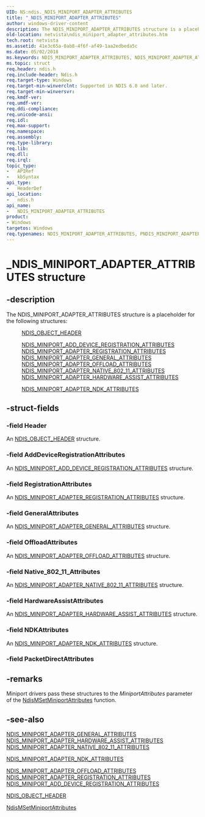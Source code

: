 ```yaml
---
UID: NS:ndis._NDIS_MINIPORT_ADAPTER_ATTRIBUTES
title: "_NDIS_MINIPORT_ADAPTER_ATTRIBUTES"
author: windows-driver-content
description: The NDIS_MINIPORT_ADAPTER_ATTRIBUTES structure is a placeholder for the following structures:\_NDIS_OBJECT_HEADER NDIS_MINIPORT_ADD_DEVICE_REGISTRATION_ATTRIBUTES NDIS_MINIPORT_ADAPTER_REGISTRATION_ATTRIBUTES NDIS_MINIPORT_ADAPTER_GENERAL_ATTRIBUTES NDIS_MINIPORT_ADAPTER_OFFLOAD_ATTRIBUTES NDIS_MINIPORT_ADAPTER_NATIVE_802_11_ATTRIBUTES NDIS_MINIPORT_ADAPTER_HARDWARE_ASSIST_ATTRIBUTESNDIS_MINIPORT_ADAPTER_NDK_ATTRIBUTES
old-location: netvista\ndis_miniport_adapter_attributes.htm
tech.root: netvista
ms.assetid: 41e3c65a-0ab8-4f6f-af49-1aa2edbeda5c
ms.date: 05/02/2018
ms.keywords: NDIS_MINIPORT_ADAPTER_ATTRIBUTES, NDIS_MINIPORT_ADAPTER_ATTRIBUTES union [Network Drivers Starting with Windows Vista], PNDIS_MINIPORT_ADAPTER_ATTRIBUTES, PNDIS_MINIPORT_ADAPTER_ATTRIBUTES union pointer [Network Drivers Starting with Windows Vista], _NDIS_MINIPORT_ADAPTER_ATTRIBUTES, miniport_structures_ref_dc9acf58-fbc9-4b4c-8c99-33ab7a3bc653.xml, ndis/NDIS_MINIPORT_ADAPTER_ATTRIBUTES, ndis/PNDIS_MINIPORT_ADAPTER_ATTRIBUTES, netvista.ndis_miniport_adapter_attributes
ms.topic: struct
req.header: ndis.h
req.include-header: Ndis.h
req.target-type: Windows
req.target-min-winverclnt: Supported in NDIS 6.0 and later.
req.target-min-winversvr: 
req.kmdf-ver: 
req.umdf-ver: 
req.ddi-compliance: 
req.unicode-ansi: 
req.idl: 
req.max-support: 
req.namespace: 
req.assembly: 
req.type-library: 
req.lib: 
req.dll: 
req.irql: 
topic_type:
-	APIRef
-	kbSyntax
api_type:
-	HeaderDef
api_location:
-	ndis.h
api_name:
-	NDIS_MINIPORT_ADAPTER_ATTRIBUTES
product:
- Windows
targetos: Windows
req.typenames: NDIS_MINIPORT_ADAPTER_ATTRIBUTES, PNDIS_MINIPORT_ADAPTER_ATTRIBUTES
---
```


# _NDIS_MINIPORT_ADAPTER_ATTRIBUTES structure


## -description


The NDIS_MINIPORT_ADAPTER_ATTRIBUTES structure is a placeholder for the following structures:
  
<dl>
<dd>

<a href="https://msdn.microsoft.com/library/windows/hardware/ff566588">NDIS_OBJECT_HEADER</a>


</dd>
<dd>

<a href="https://msdn.microsoft.com/7e8b5dbf-2d56-4278-8953-8e21ba1cee06">
     NDIS_MINIPORT_ADD_DEVICE_REGISTRATION_ATTRIBUTES</a>


</dd>
<dd>

<a href="https://msdn.microsoft.com/8f0d539a-50c5-4ecd-b62d-6b32fe7cfaba">
     NDIS_MINIPORT_ADAPTER_REGISTRATION_ATTRIBUTES</a>


</dd>
<dd>

<a href="https://msdn.microsoft.com/5423d073-02a5-468b-b91e-713ac67a5253">
     NDIS_MINIPORT_ADAPTER_GENERAL_ATTRIBUTES</a>


</dd>
<dd>

<a href="https://msdn.microsoft.com/9ce875fc-ed3f-43e9-bfbc-081f02cb1999">
     NDIS_MINIPORT_ADAPTER_OFFLOAD_ATTRIBUTES</a>


</dd>
<dd>

<a href="https://msdn.microsoft.com/f841c7f9-9ad3-4b53-b2d9-0d66d6e64b8b">
     NDIS_MINIPORT_ADAPTER_NATIVE_802_11_ATTRIBUTES</a>


</dd>
<dd>

<a href="https://msdn.microsoft.com/b0662a2c-feb6-4d66-89c9-586c2859b78b">
     NDIS_MINIPORT_ADAPTER_HARDWARE_ASSIST_ATTRIBUTES</a>


</dd>
<dd>

<a href="https://msdn.microsoft.com/library/windows/hardware/hh451558">NDIS_MINIPORT_ADAPTER_NDK_ATTRIBUTES</a>


</dd>
</dl>

## -struct-fields




### -field Header

An <a href="https://msdn.microsoft.com/library/windows/hardware/ff566588">NDIS_OBJECT_HEADER</a> structure.


### -field AddDeviceRegistrationAttributes

An 
     <a href="https://msdn.microsoft.com/7e8b5dbf-2d56-4278-8953-8e21ba1cee06">
     NDIS_MINIPORT_ADD_DEVICE_REGISTRATION_ATTRIBUTES</a> structure.


### -field RegistrationAttributes

An 
     <a href="https://msdn.microsoft.com/8f0d539a-50c5-4ecd-b62d-6b32fe7cfaba">
     NDIS_MINIPORT_ADAPTER_REGISTRATION_ATTRIBUTES</a> structure.


### -field GeneralAttributes

An 
     <a href="https://msdn.microsoft.com/5423d073-02a5-468b-b91e-713ac67a5253">
     NDIS_MINIPORT_ADAPTER_GENERAL_ATTRIBUTES</a> structure.


### -field OffloadAttributes

An 
     <a href="https://msdn.microsoft.com/9ce875fc-ed3f-43e9-bfbc-081f02cb1999">
     NDIS_MINIPORT_ADAPTER_OFFLOAD_ATTRIBUTES</a> structure.


### -field Native_802_11_Attributes

An 
     <a href="https://msdn.microsoft.com/f841c7f9-9ad3-4b53-b2d9-0d66d6e64b8b">
     NDIS_MINIPORT_ADAPTER_NATIVE_802_11_ATTRIBUTES</a> structure.


### -field HardwareAssistAttributes

An 
      <a href="https://msdn.microsoft.com/b0662a2c-feb6-4d66-89c9-586c2859b78b">
      NDIS_MINIPORT_ADAPTER_HARDWARE_ASSIST_ATTRIBUTES</a> structure.


### -field NDKAttributes

An <a href="https://msdn.microsoft.com/library/windows/hardware/hh451558">NDIS_MINIPORT_ADAPTER_NDK_ATTRIBUTES</a> structure.


### -field PacketDirectAttributes

 




## -remarks



Miniport drivers pass these structures to the 
    <i>MiniportAttributes</i> parameter of the 
    <a href="https://msdn.microsoft.com/861626af-23ea-40dc-a91a-7da42d4b0a1c">
    NdisMSetMiniportAttributes</a> function.




## -see-also




<a href="https://msdn.microsoft.com/5423d073-02a5-468b-b91e-713ac67a5253">
   NDIS_MINIPORT_ADAPTER_GENERAL_ATTRIBUTES</a>



<a href="https://msdn.microsoft.com/b0662a2c-feb6-4d66-89c9-586c2859b78b">
   NDIS_MINIPORT_ADAPTER_HARDWARE_ASSIST_ATTRIBUTES</a>



<a href="https://msdn.microsoft.com/f841c7f9-9ad3-4b53-b2d9-0d66d6e64b8b">
   NDIS_MINIPORT_ADAPTER_NATIVE_802_11_ATTRIBUTES</a>



<a href="https://msdn.microsoft.com/library/windows/hardware/hh451558">NDIS_MINIPORT_ADAPTER_NDK_ATTRIBUTES</a>



<a href="https://msdn.microsoft.com/9ce875fc-ed3f-43e9-bfbc-081f02cb1999">
   NDIS_MINIPORT_ADAPTER_OFFLOAD_ATTRIBUTES</a>



<a href="https://msdn.microsoft.com/8f0d539a-50c5-4ecd-b62d-6b32fe7cfaba">
   NDIS_MINIPORT_ADAPTER_REGISTRATION_ATTRIBUTES</a>



<a href="https://msdn.microsoft.com/7e8b5dbf-2d56-4278-8953-8e21ba1cee06">
   NDIS_MINIPORT_ADD_DEVICE_REGISTRATION_ATTRIBUTES</a>



<a href="https://msdn.microsoft.com/library/windows/hardware/ff566588">NDIS_OBJECT_HEADER</a>



<a href="https://msdn.microsoft.com/library/windows/hardware/ff563672">NdisMSetMiniportAttributes</a>
 

 

